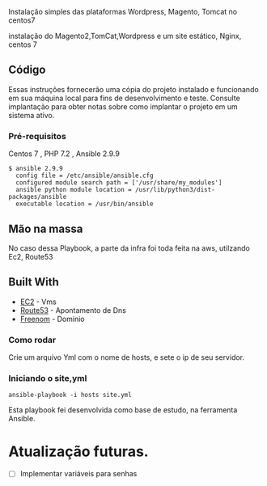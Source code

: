  Instalação simples das plataformas Wordpress, Magento, Tomcat no centos7

  instalação do Magento2,TomCat,Wordpress e um site estático, Nginx, centos 7

## Código 
Essas instruções fornecerão uma cópia do projeto instalado e funcionando em sua máquina local para fins de desenvolvimento e teste. Consulte implantação para obter notas sobre como implantar o projeto em um sistema ativo.

### Pré-requisitos

Centos 7 , PHP 7.2 , Ansible 2.9.9

```
$ ansible 2.9.9
  config file = /etc/ansible/ansible.cfg
  configured module search path = ['/usr/share/my_modules']
  ansible python module location = /usr/lib/python3/dist-packages/ansible
  executable location = /usr/bin/ansible
```
## Mão na massa 

No caso dessa Playbook, a parte da infra foi toda feita na aws, utilzando Ec2, Route53

## Built With

* [EC2](https://aws.amazon.com/pt/ec2/?ec2-whats-new.sort-by=item.additionalFields.postDateTime&ec2-whats-new.sort-order=desc) - Vms 
* [Route53](https://aws.amazon.com/pt/route53/) - Apontamento de Dns 
* [Freenom](https://www.freenom.com/pt/index.html?lang=pt) - Dominio

### Como rodar

Crie um arquivo Yml com o nome de hosts, e sete o ip de seu servidor.

### Iniciando o site,yml

```
ansible-playbook -i hosts site.yml 
```
Esta playbook fei desenvolvida como base de estudo, na ferramenta Ansible.

# Atualização futuras.
- [ ] Implementar variáveis para senhas
